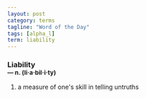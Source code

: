 ```yaml
---
layout: post
category: terms
tagline: "Word of the Day"
tags: [alpha_l]
term: liability
---
```


<h3>Liability<br/> <small>&mdash; n. (li<span>&middot;</span>a<span>&middot;</span>bil<span>&middot;</span>i<span>&middot;</span>ty)</small></h3>
<p><ol>
<li>a measure of one's skill in telling untruths</li>
</ol></p>

